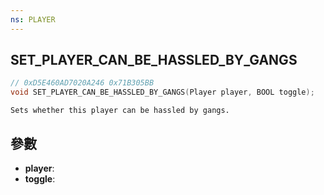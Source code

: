 ```yaml
---
ns: PLAYER
---
```

## SET_PLAYER_CAN_BE_HASSLED_BY_GANGS

```c
// 0xD5E460AD7020A246 0x71B305BB
void SET_PLAYER_CAN_BE_HASSLED_BY_GANGS(Player player, BOOL toggle);
```

```
Sets whether this player can be hassled by gangs.  
```

## 參數
* **player**: 
* **toggle**: 

